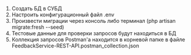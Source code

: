 1. Создать БД в СУБД
2. Настроить конфигурационный файл .env 
3. Произвести миграции через консоль либо терминал (php artisan migrate:fresh --seed)
4. Тестовые данные для проверки запросов будут находиться в БД
5. Коллекция запросов Postman'a находится в корневой папке в файле FeedbackService-REST-API.postman_collection.json
